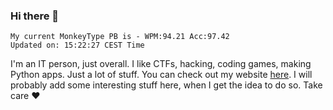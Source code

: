### Hi there 👋
<!-- PB START -->
```
My current MonkeyType PB is - WPM:94.21 Acc:97.42
Updated on: 15:22:27 CEST Time
```
<!-- PB END -->
I'm an IT person, just overall. I like CTFs, hacking, coding games, making Python apps. Just a lot of stuff.
You can check out my website [here](https://skill3472.github.io/).
I will probably add some interesting stuff here, when I get the idea to do so. Take care ❤️
